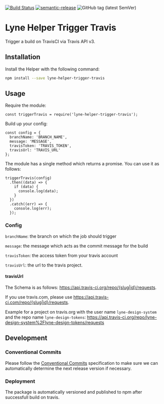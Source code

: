 [![Build Status](https://travis-ci.org/lyne-design-system/lyne-helper-trigger-travis.svg?branch=master)](https://travis-ci.org/lyne-design-system/lyne-helper-trigger-travis) [![semantic-release](https://img.shields.io/badge/%20%20%F0%9F%93%A6%F0%9F%9A%80-semantic--release-e10079.svg)](https://github.com/semantic-release/semantic-release) ![GitHub tag (latest SemVer)](https://img.shields.io/github/v/tag/lyne-design-system/lyne-helper-trigger-travis?label=release)

# Lyne Helper Trigger Travis

Trigger a build on TravisCI via Travis API v3.

## Installation

Install the Helper with the following command:
```bash
npm install --save lyne-helper-trigger-travis
```

## Usage

Require the module:

```
const triggerTravis = require('lyne-helper-trigger-travis');
```

Build up your config:

```
const config = {
  branchName: 'BRANCH_NAME',
  message: 'MESSAGE',
  travisToken: 'TRAVIS_TOKEN',
  travisUrl: 'TRAVIS_URL'
};
```

The module has a single method which returns a promise. You can use it as follows:

```
triggerTravis(config)
  .then((data) => {
    if (data) {
      console.log(data);
    }
  })
  .catch((err) => {
    console.log(err);
  });
```

### Config

`branchName`: the branch on which the job should trigger

`message`: the message which acts as the commit message for the build

`travisToken`: the access token from your travis account

`travisUrl`: the url to the travis project.

#### travisUrl
The Schema is as follows: https://api.travis-ci.org/repo/{slug|id}/requests.

If you use travis.com, please use https://api.travis-ci.com/repo/{slug|id}/requests.

Example for a project on travis.org with the user name `lyne-design-system` and the repo name `lyne-design-tokens`: https://api.travis-ci.org/repo/lyne-design-system%2Flyne-design-tokens/requests

## Development

### Conventional Commits

Please follow the [Conventional Commits](https://www.conventionalcommits.org/en/v1.0.0/) specification to make sure we can automatically determine the next release version if necessary.

### Deployment

The package is automatically versioned and published to npm after successfull build on travis.
